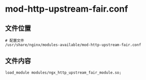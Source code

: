 # mod-http-upstream-fair.conf

## 文件位置

```
# 配置文件
/usr/share/nginx/modules-available/mod-http-upstream-fair.conf
```

## 文件内容

```
load_module modules/ngx_http_upstream_fair_module.so;
```

